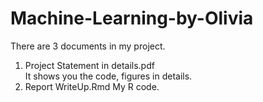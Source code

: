 # Machine-Learning-by-Olivia
There are 3 documents in my project. 
1. Project Statement in details.pdf         
  It shows you the code, figures in details.
2. Report WriteUp.Rmd
  My R code. 
  
